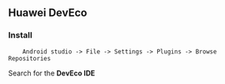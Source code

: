 ## Huawei DevEco

### Install

```
	Android studio -> File -> Settings -> Plugins -> Browse Repositories
```

Search for the **DevEco IDE**